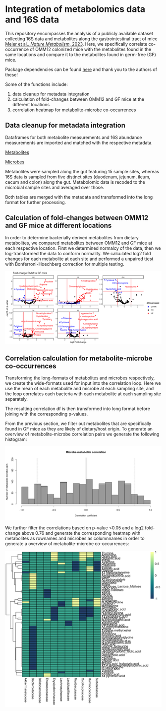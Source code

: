 # Integration of metabolomics data and 16S data

This repository encompasses the analysis of a publicly available dataset collecting 16S data and metabolites along the gastrointestinal tract of mice [Meier et al., *Nature Metabolism*, 2023](https://www.nature.com/articles/s42255-023-00802-1). Here, we specifically correlate co-occurrence of OMM12 colonized mice with the metabolites found in the same locations and compare it to the metabolites found in germ-free (GF) mice.

Package dependencies can be found [here](R/gutPackages.R) and thank you to the authors of these!

Some of the functions include:

1. data cleanup for metadata integration
2. calculation of fold-changes between OMM12 and GF mice at the different locations
3. correlation heatmap for metabolite-microbe co-occurrences

## Data cleanup for metadata integration

Dataframes for both metabolite measurements and 16S abundance measurements are imported and matched with the respective metadata. 

[Metabolites](examples/intdata_all.csv)

[Microbes](examples/rarefied_OTU_table_RA_Family.xlsx)

Metabolites were sampled along the gut featuring 15 sample sites, whereas 16S data is sampled from five distinct sites (duodenum, jejunum, ileum, cecum and colon) along the gut. Metabolomic data is recoded to the microbial sample sites and averaged over those.

Both tables are merged with the metadata and transformed into the long format for further processing.


## Calculation of fold-changes between OMM12 and GF mice at different locations

In order to determine bacterially derived metabolites from dietary metabolites, we compared metabolites between OMM12 and GF mice at each respective location. First we determined normalcy of the data, then we log-transformed the data to conform normality. We calculated log2 fold changes for each metabolite at each site and performed a unpaired ttest with Bonferroni-Hoechberg correction for multiple testing. 


![foldchanges](examples/foldchangeGF_OMM.png)

## Correlation calculation for metabolite-microbe co-occurrences

Transforming the long-formats of metabolites and microbes respectively, we create the wide-formats used for input into the correlation loop. Here we use the mean of each metabolite and microbe at each sampling site, and the loop correlates each bacteria with each metabolite at each sampling site separately. 

The resulting correlation df is then transformed into long format before joining with the corresponding p-values. 

From the previous section, we filter out metabolites that are specifically found in GF mice as they are likely of dietary/host origin. To generate an overview of metabolite-microbe correlation pairs we generate the following histogram:

![correlations_histo](examples/correlation_histogram.png)

We further filter the correlations based on p-value <0.05 and a log2 fold-change above 0.76 and generate the corresponding heatmap with metabolites as rownames and microbes as columnnames in order to generate a overview of metabolite-microbe co-occurrences:

![heatmap](examples/correlation_heatmap.png)


